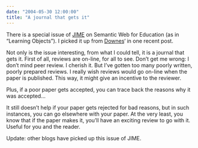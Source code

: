 ```yaml
---
date: "2004-05-30 12:00:00"
title: "A journal that gets it"
---
```




There is a special issue of [JIME](http://www-jime.open.ac.uk/) on Semantic Web for Education (as in &ldquo;Learning Objects&rdquo;). I picked it up from [Downes](http://www.downes.ca)&lsquo; in one recent post.

Not only is the issue interesting, from what I could tell, it is a journal that gets it. First of all, reviews are on-line, for all to see. Don&rsquo;t get me wrong: I don&rsquo;t mind peer review. I cherish it. But I&rsquo;ve gotten too many poorly written, poorly prepared reviews. I really wish reviews would go on-line when the paper is published. This way, it might give an incentive to the reviewer.

Plus, if a poor paper gets accepted, you can trace back the reasons why it was accepted&hellip;

It still doesn&rsquo;t help if your paper gets rejected for bad reasons, but in such instances, you can go elsewhere with your paper. At the very least, you know that if the paper makes it, you&rsquo;ll have an exciting review to go with it. Useful for you and the reader.

Update: other blogs have picked up this issue of JIME.

